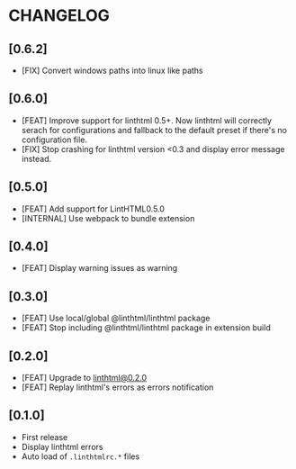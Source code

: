 # CHANGELOG

## [0.6.2]

- [FIX] Convert windows paths into linux like paths

## [0.6.0]

- [FEAT] Improve support for linthtml 0.5+.
  Now linthtml will correctly serach for configurations and fallback to the default preset if there's no configuration file.
- [FIX] Stop crashing for linthtml version <0.3 and display error message instead.

## [0.5.0]

- [FEAT] Add support for LintHTML0.5.0
- [INTERNAL] Use webpack to bundle extension

## [0.4.0]

- [FEAT] Display warning issues as warning

## [0.3.0]

- [FEAT] Use local/global @linthtml/linthtml package
- [FEAT] Stop including @linthtml/linthtml package in extension build

## [0.2.0]

- [FEAT] Upgrade to linthtml@0.2.0
- [FEAT] Replay linthtml's errors as errors notification

## [0.1.0]

- First release
- Display linthtml errors
- Auto load of `.linthtmlrc.*` files
